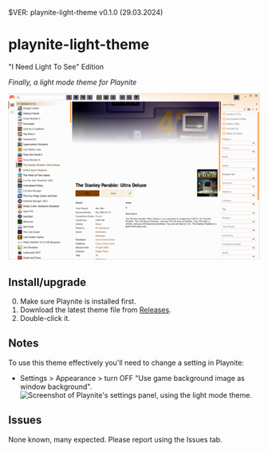 $VER: playnite-light-theme v0.1.0 (29.03.2024)

# playnite-light-theme
"I Need Light To See" Edition

*Finally, a light mode theme for Playnite*

![Screenshot of Playnite running with the light mode theme](https://raw.githubusercontent.com/CalAlaera/playnite-light-theme/default/support/Screenie_0_1_0.png)

## Install/upgrade

0. Make sure Playnite is installed first.
1. Download the latest theme file from [Releases](https://github.com/CalAlaera/playnite-light-theme/releases/latest).
2. Double-click it.


## Notes

To use this theme effectively you'll need to change a setting in Playnite:
- Settings > Appearance > turn OFF "Use game background image as window background".
![Screenshot of Playnite's settings panel, using the light mode theme.](https://github.com/CalAlaera/playnite-light-theme/assets/59891537/b4e19928-afda-403e-9743-dc0e681395cc)


## Issues

None known, many expected. Please report using the Issues tab.
